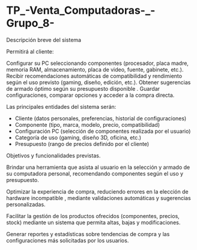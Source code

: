 # TP_-Venta_Computadoras-_-Grupo_8-

Descripción breve del sistema
 
Permitirá al cliente:

Configurar su PC seleccionando componentes (procesador, placa madre, memoria RAM, almacenamiento, placa de video, fuente, gabinete, etc.).
Recibir recomendaciones automáticas de compatibilidad y rendimiento según el uso previsto (gaming, diseño, edición, etc.).
Obtener sugerencias de armado óptimo según su presupuesto disponible .
Guardar configuraciones, comparar opciones y acceder a la compra directa.

Las principales entidades del sistema serán:

* Cliente (datos personales, preferencias, historial de configuraciones)
* Componente (tipo, marca, modelo, precio, compatibilidad)
* Configuración PC (selección de componentes realizada por el usuario)
* Categoría de uso (gaming, diseño 3D, oficina, etc.)
* Presupuesto (rango de precios definido por el cliente)

Objetivos y funcionalidades previstas.

Brindar una herramienta que asista al usuario en la selección y armado de su computadora personal, recomendando componentes  según el uso y presupuesto.

Optimizar la experiencia de compra, reduciendo errores en la elección de hardware incompatible , mediante validaciones automáticas y sugerencias personalizadas.

Facilitar la gestión de los productos ofrecidos (componentes, precios, stock) mediante un sistema que permita altas, bajas y modificaciones.

Generar reportes y estadísticas sobre tendencias de compra y las configuraciones más solicitadas por los usuarios.
